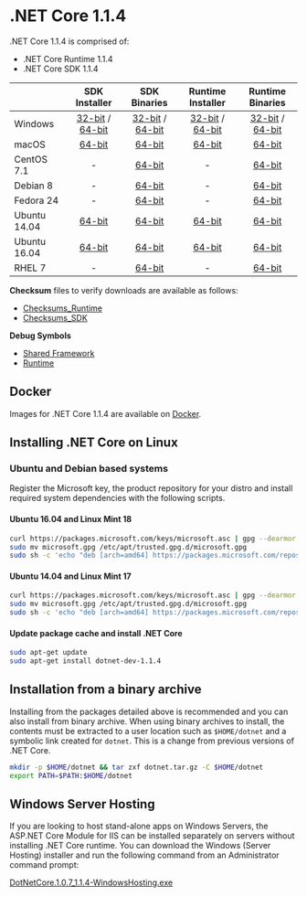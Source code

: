 # .NET Core 1.1.4

.NET Core 1.1.4 is comprised of:

* .NET Core Runtime 1.1.4
* .NET Core SDK 1.1.4

|         | SDK Installer                                         | SDK Binaries                                                         | Runtime Installer                                                  | Runtime Binaries                                                   |
| ------- | :---------------------------------------------------: | :-------------------------------------------------------------------:| :----------------------------------------------------------------: | :----------------------------------------------------------------: |
| Windows                 | [32-bit](https://download.microsoft.com/download/F/4/F/F4FCB6EC-5F05-4DF8-822C-FF013DF1B17F/dotnet-dev-win-x86.1.1.4.exe) / [64-bit](https://download.microsoft.com/download/F/4/F/F4FCB6EC-5F05-4DF8-822C-FF013DF1B17F/dotnet-dev-win-x64.1.1.4.exe)  | [32-bit](https://download.microsoft.com/download/F/4/F/F4FCB6EC-5F05-4DF8-822C-FF013DF1B17F/dotnet-dev-win-x86.1.1.4.zip) / [64-bit](https://download.microsoft.com/download/F/4/F/F4FCB6EC-5F05-4DF8-822C-FF013DF1B17F/dotnet-dev-win-x64.1.1.4.zip) | [32-bit](https://download.microsoft.com/download/6/F/B/6FB4F9D2-699B-4A40-A674-B7FF41E0E4D2/dotnet-win-x86.1.1.4.exe) / [64-bit](https://download.microsoft.com/download/6/F/B/6FB4F9D2-699B-4A40-A674-B7FF41E0E4D2/dotnet-win-x64.1.1.4.exe) | [32-bit](https://download.microsoft.com/download/6/F/B/6FB4F9D2-699B-4A40-A674-B7FF41E0E4D2/dotnet-win-x86.1.1.4.zip) / [64-bit](https://download.microsoft.com/download/6/F/B/6FB4F9D2-699B-4A40-A674-B7FF41E0E4D2/dotnet-win-x64.1.1.4.zip) |
| macOS                   | [64-bit](https://download.microsoft.com/download/F/4/F/F4FCB6EC-5F05-4DF8-822C-FF013DF1B17F/dotnet-dev-osx-x64.1.1.4.pkg)  | [64-bit](https://download.microsoft.com/download/F/4/F/F4FCB6EC-5F05-4DF8-822C-FF013DF1B17F/dotnet-dev-osx-x64.1.1.4.tar.gz)                          | [64-bit](https://download.microsoft.com/download/6/F/B/6FB4F9D2-699B-4A40-A674-B7FF41E0E4D2/dotnet-osx-x64.1.1.4.pkg) | [64-bit](https://download.microsoft.com/download/6/F/B/6FB4F9D2-699B-4A40-A674-B7FF41E0E4D2/dotnet-osx-x64.1.1.4.tar.gz) |
| CentOS 7.1              | -                                                         | [64-bit](https://download.microsoft.com/download/F/4/F/F4FCB6EC-5F05-4DF8-822C-FF013DF1B17F/dotnet-dev-centos-x64.1.1.4.tar.gz)                          | - | [64-bit](https://download.microsoft.com/download/6/F/B/6FB4F9D2-699B-4A40-A674-B7FF41E0E4D2/dotnet-centos-x64.1.1.4.tar.gz) |
| Debian 8                | -                                                         | [64-bit](https://download.microsoft.com/download/F/4/F/F4FCB6EC-5F05-4DF8-822C-FF013DF1B17F/dotnet-dev-debian-x64.1.1.4.tar.gz)                          | - | [64-bit](https://download.microsoft.com/download/6/F/B/6FB4F9D2-699B-4A40-A674-B7FF41E0E4D2/dotnet-debian-x64.1.1.4.tar.gz) |
| Fedora 24               | -                                                         | [64-bit](https://download.microsoft.com/download/F/4/F/F4FCB6EC-5F05-4DF8-822C-FF013DF1B17F/dotnet-dev-fedora.24-x64.1.1.4.tar.gz)                          | - | [64-bit](https://download.microsoft.com/download/6/F/B/6FB4F9D2-699B-4A40-A674-B7FF41E0E4D2/dotnet-fedora.24-x64.1.1.4.tar.gz) |
| Ubuntu 14.04            |[64-bit](https://download.microsoft.com/download/F/4/F/F4FCB6EC-5F05-4DF8-822C-FF013DF1B17F/dotnet-sdk-ubuntu-x64.1.1.4.deb)   | [64-bit](https://download.microsoft.com/download/F/4/F/F4FCB6EC-5F05-4DF8-822C-FF013DF1B17F/dotnet-dev-ubuntu-x64.1.1.4.tar.gz)                          |[64-bit](https://download.microsoft.com/download/6/F/B/6FB4F9D2-699B-4A40-A674-B7FF41E0E4D2/dotnet-sharedframework-ubuntu-x64.1.1.4.deb) | [64-bit](https://download.microsoft.com/download/6/F/B/6FB4F9D2-699B-4A40-A674-B7FF41E0E4D2/dotnet-ubuntu-x64.1.1.4.tar.gz) |
| Ubuntu 16.04            |[64-bit](https://download.microsoft.com/download/F/4/F/F4FCB6EC-5F05-4DF8-822C-FF013DF1B17F/dotnet-sdk-ubuntu.16.04-x64.1.1.4.deb)   | [64-bit](https://download.microsoft.com/download/F/4/F/F4FCB6EC-5F05-4DF8-822C-FF013DF1B17F/dotnet-dev-ubuntu.16.04-x64.1.1.4.tar.gz)                          |[64-bit](https://download.microsoft.com/download/6/F/B/6FB4F9D2-699B-4A40-A674-B7FF41E0E4D2/dotnet-sharedframework-ubuntu.16.04-x64.1.1.4.deb) | [64-bit](https://download.microsoft.com/download/6/F/B/6FB4F9D2-699B-4A40-A674-B7FF41E0E4D2/dotnet-ubuntu.16.04-x64.1.1.4.tar.gz) |
| RHEL 7                  | -                                                         | [64-bit](https://download.microsoft.com/download/F/4/F/F4FCB6EC-5F05-4DF8-822C-FF013DF1B17F/dotnet-dev-rhel-x64.1.1.4.tar.gz)                          | - | [64-bit](https://download.microsoft.com/download/6/F/B/6FB4F9D2-699B-4A40-A674-B7FF41E0E4D2/dotnet-rhel-x64.1.1.4.tar.gz) |

**Checksum** files to verify downloads are available as follows:
* [Checksums_Runtime](https://dotnetcli.blob.core.windows.net/dotnet/checksums/1.1.4-runtime-sha.txt)
* [Checksums_SDK](https://dotnetcli.blob.core.windows.net/dotnet/checksums/1.1.4-sdk-sha.txt)

**Debug Symbols**
* [Shared Framework](https://download.microsoft.com/download/6/F/B/6FB4F9D2-699B-4A40-A674-B7FF41E0E4D2/corefx-1.1.4-symbols.zip)
* [Runtime](https://download.microsoft.com/download/6/F/B/6FB4F9D2-699B-4A40-A674-B7FF41E0E4D2/coreclr-1.1.4-symbols.zip)

## Docker

Images for .NET Core 1.1.4 are available on [Docker](https://hub.docker.com/r/microsoft/dotnet/).

## Installing .NET Core on Linux

### Ubuntu and Debian based systems

Register the Microsoft key, the product repository for your distro and install required system dependencies with the following scripts.

#### Ubuntu 16.04 and Linux Mint 18

```bash
curl https://packages.microsoft.com/keys/microsoft.asc | gpg --dearmor > microsoft.gpg
sudo mv microsoft.gpg /etc/apt/trusted.gpg.d/microsoft.gpg
sudo sh -c 'echo "deb [arch=amd64] https://packages.microsoft.com/repos/microsoft-ubuntu-xenial-prod xenial main" > /etc/apt/sources.list.d/dotnetdev.list'
```

#### Ubuntu 14.04 and Linux Mint 17

```bash
curl https://packages.microsoft.com/keys/microsoft.asc | gpg --dearmor > microsoft.gpg
sudo mv microsoft.gpg /etc/apt/trusted.gpg.d/microsoft.gpg
sudo sh -c 'echo "deb [arch=amd64] https://packages.microsoft.com/repos/microsoft-ubuntu-trusty-prod trusty main" > /etc/apt/sources.list.d/dotnetdev.list'
```

#### Update package cache and install .NET Core

```bash
sudo apt-get update
sudo apt-get install dotnet-dev-1.1.4
```

## Installation from a binary archive

Installing from the packages detailed above is recommended and you can also install from binary archive. When using binary archives to install, the contents must be extracted to a user location such as `$HOME/dotnet` and a symbolic link created for `dotnet`. This is a change from previous versions of .NET Core.

```bash
mkdir -p $HOME/dotnet && tar zxf dotnet.tar.gz -C $HOME/dotnet
export PATH=$PATH:$HOME/dotnet
```

## Windows Server Hosting

If you are looking to host stand-alone apps on Windows Servers, the ASP.NET Core Module for IIS can be installed separately on servers without installing .NET Core runtime. You can download the Windows (Server Hosting) installer and run the following command from an Administrator command prompt:

[DotNetCore.1.0.7_1.1.4-WindowsHosting.exe](https://download.microsoft.com/download/6/F/B/6FB4F9D2-699B-4A40-A674-B7FF41E0E4D2/DotNetCore.1.0.7_1.1.4-WindowsHosting.exe)
